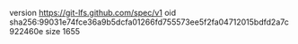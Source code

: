 version https://git-lfs.github.com/spec/v1
oid sha256:99031e74fce36a9b5dcfa01266fd755573ee5f2fa04712015bdfd2a7c922460e
size 1655
